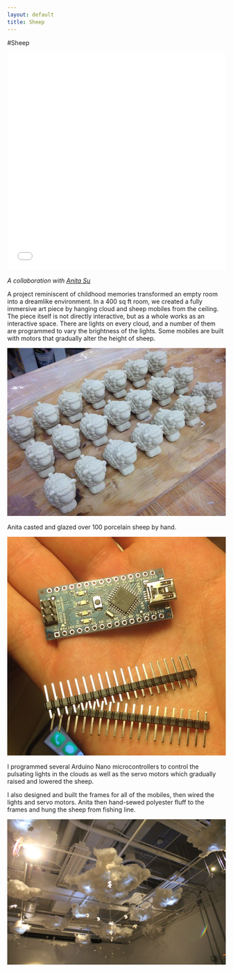 ```yaml
---
layout: default
title: Sheep
---
```


#Sheep

<iframe src="//player.vimeo.com/video/100651501" width="100%" height="500px" frameborder="0" webkitallowfullscreen mozallowfullscreen allowfullscreen></iframe>

*A collaboration with [Anita Su](http://anitasu.wix.com/anita-su)*

A project reminiscent of childhood memories transformed an empty room into a dreamlike environment. In a 400 sq ft room, we created a fully immersive art piece by hanging cloud and sheep mobiles from the ceiling. The piece itself is not directly interactive, but as a whole works as an interactive space. There are lights on every cloud, and a number of them are programmed to vary the brightness of the lights. Some mobiles are built with motors that gradually alter the height of sheep.

![sheep](/sheep/sheep.jpg)

Anita casted and glazed over 100 porcelain sheep by hand.
</br>

![arduino](/sheep/arduino.png)

I programmed several Arduino Nano microcontrollers to control the pulsating lights in the clouds as well as the servo motors which gradually raised and lowered the sheep.

I also designed and built the frames for all of the mobiles, then wired the lights and servo motors. Anita then hand-sewed polyester fluff to the frames and hung the sheep from fishing line.
</br>

![gallery](/sheep/gallery.png)


